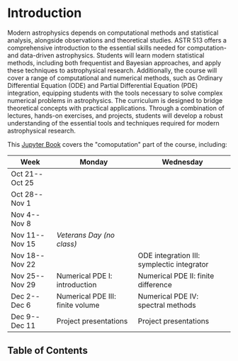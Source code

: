 # Introduction

Modern astrophysics depends on computational methods and statistical
analysis, alongside observations and theoretical studies.
ASTR 513 offers a comprehensive introduction to the essential skills
needed for computation- and data-driven astrophysics.
Students will learn modern statistical methods, including both
frequentist and Bayesian approaches, and apply these techniques to
astrophysical research.
Additionally, the course will cover a range of computational and
numerical methods, such as Ordinary Differential Equation (ODE) and
Partial Differential Equation (PDE) integration, equipping students
with the tools necessary to solve complex numerical problems in
astrophysics.
The curriculum is designed to bridge theoretical concepts with
practical applications.
Through a combination of lectures, hands-on exercises, and projects,
students will develop a robust understanding of the essential tools
and techniques required for modern astrophysical research.

This
[Jupyter Book](https://jupyterbook.org/)
covers the "comoputation" part of the course, including:

| Week | Monday | Wednesday |
| --- | --- | --- |
| Oct 21--Oct 25 | [](data.md)                      | [](FT.md)                                  |
| Oct 28--Nov  1 | [](derive.md)                    | [](interpolate.md)                         |
| Nov  4--Nov  8 | [](opt.md)                       | [](integration.md)                         |
| Nov 11--Nov 15 | *Veterans Day (no class)*        | [](ode1.md)                                |
| Nov 18--Nov 22 | [](ode2.md)                      | ODE integration III: symplectic integrator |
| Nov 25--Nov 29 | Numerical PDE I: introduction    | Numerical PDE II: finite difference        |
| Dec  2--Dec  6 | Numerical PDE III: finite volume | Numerical PDE IV: spectral methods         |
| Dec  9--Dec 11 | Project presentations            | Project presentations                      |


## Table of Contents

```{tableofcontents}
```
